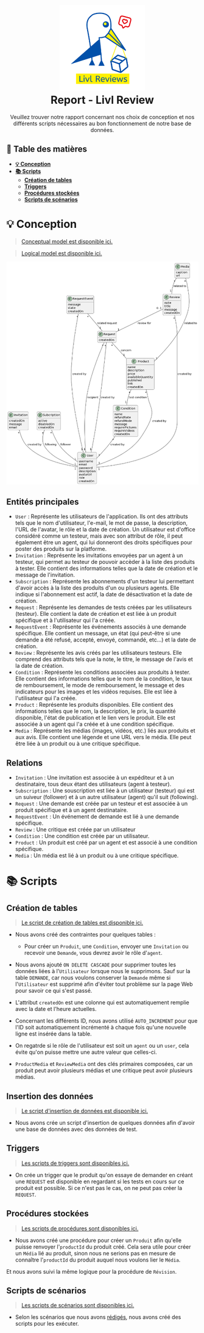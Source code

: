 <h1 align="center"><img src="img/Livl_Reviews.png" width="224px"/><br/> 
  Report - Livl Review 
</h1>  
<p align="center">Veuillez trouver notre rapport concernant nos choix de conception et nos différents scripts nécessaires au bon fonctionnement de notre base de données.</p>  

## **📖 Table des matières**

- [**💡 Conception**](#💡-conception)
- [**📚 Scripts**](#📚-scripts)
    - [**Création de tables**](#création-de-tables)
    - [**Triggers**](#triggers)
    - [**Procédures stockées**](#procédures-stockées)
    - [**Scripts de scénarios**](#scripts-de-scénarios)

# **💡 Conception**

> [Conceptual model est disponible ici.](models/conceptual.puml)

> [Logical model est disponible ici.](models/logical.md)

![Conceptual Data Model](models/conceptual.png)

## **Entités principales**

- `User` : Représente les utilisateurs de l'application. Ils ont des attributs tels que le nom d'utilisateur, l'e-mail, le mot de passe, la description, l'URL de l'avatar, le rôle et la date de création. Un utilisateur est d'office considéré comme un testeur, mais avec son attribut de rôle, il peut également être un agent, qui lui donneront des droits spécifiques pour poster des produits sur la platforme.
- `Invitation` : Représente les invitations envoyées par un agent à un testeur, qui permet au testeur de pouvoir accèder à la liste des produits à tester. Elle contient des informations telles que la date de création et le message de l'invitation.
- `Subscription` : Représente les abonnements d'un testeur lui permettant d'avoir accès à la liste des produits d'un ou plusieurs agents. Elle indique si l'abonnement est actif, la date de désactivation et la date de création.
- `Request` : Représente les demandes de tests créées par les utilisateurs (testeur). Elle contient la date de création et est liée à un produit spécifique et à l'utilisateur qui l'a créée.
- `RequestEvent` : Représente les événements associés à une demande spécifique. Elle contient un message, un état (qui peut-être si une demande a été refusé, accepté, envoyé, commandé, etc...) et la date de création.
- `Review` : Représente les avis créés par les utilisateurs testeurs. Elle comprend des attributs tels que la note, le titre, le message de l'avis et la date de création. 
- `Condition` : Représente les conditions associées aux produits à tester. Elle contient des informations telles que le nom de la condition, le taux de remboursement, le mode de remboursement, le message et des indicateurs pour les images et les vidéos requises. Elle est liée à l'utilisateur qui l'a créée.
- `Product` : Représente les produits disponibles. Elle contient des informations telles que le nom, la description, le prix, la quantité disponible, l'état de publication et le lien vers le produit. Elle est associée à un agent qui l'a créée et à une condition spécifique.
- `Media` : Représente les médias (images, vidéos, etc.) liés aux produits et aux avis. Elle contient une légende et une URL vers le média. Elle peut être liée à un produit ou à une critique spécifique.

## **Relations**

- `Invitation` : Une invitation est associée à un expéditeur et à un destinataire, tous deux étant des utilisateurs (agent à testeur).
- `Subscription` : Une souscription est liée à un utilisateur (testeur) qui est un suiveur (follower) et à un autre utilisateur (agent) qu'il suit (following).
- `Request` : Une demande est créée par un testeur et est associée à un produit spécifique et à un agent destinataire.
- `RequestEvent` : Un événement de demande est lié à une demande spécifique.
- `Review` : Une critique est créée par un utilisateur
- `Condition` : Une condition est créée par un utilisateur.
- `Product` : Un produit est créé par un agent et est associé à une condition spécifique.
- `Media` : Un média est lié à un produit ou à une critique spécifique.

# **📚 Scripts**

## **Création de tables**

> [Le script de création de tables est disponible ici.](scripts/setup/create_tables.sql)

- Nous avons créé des contraintes pour quelques tables :
    - Pour créer un `Produit`, une `Condition`, envoyer une `Invitation` ou recevoir une `Demande`, vous devrez avoir le rôle d'`agent`.

- Nous avons ajouté `ON DELETE CASCADE` pour supprimer toutes les données liées à l'`Utilisateur` lorsque nous le supprimons. Sauf sur la table `DEMANDE`, car nous voulons conserver la `Demande` même si l'`Utilisateur` est supprimé afin d'éviter tout problème sur la page Web pour savoir ce qui s'est passé.

- L'attribut `createdOn` est une colonne qui est automatiquement remplie avec la date et l'heure actuelles. 

- Concernant les différents ID, nous avons utilisé `AUTO_INCREMENT` pour que l'ID soit automatiquement incrémenté à chaque fois qu'une nouvelle ligne est insérée dans la table.

- On regatrde si le rôle de l'utilisateur est soit un `agent` ou un `user`, cela évite qu'on puisse mettre une autre valeur que celles-ci.

- `ProductMedia` et `ReviewMedia` ont des clés primaires composées, car un produit peut avoir plusieurs médias et une critique peut avoir plusieurs médias.

## **Insertion des données** 

> [Le script d'insertion de données est disponible ici.](scripts/setup/insert_tables.sql)

- Nous avons crée un script d'insertion de quelques données afin d'avoir une base de données avec des données de test.

## **Triggers**

> [Les scripts de triggers sont disponibles ici.](scripts/triggers/)

- On crée un trigger que le produit qu'on essaye de demander en créant une `REQUEST` est disponible en regardant si les tests en cours sur ce produit est possible. Si ce n'est pas le cas, on ne peut pas créer la `REQUEST`.

## **Procédures stockées**

> [Les scripts de procédures sont disponibles ici.](scripts/procedures/)

- Nous avons créé une procédure pour créer un `Produit` afin qu'elle puisse renvoyer l'`productId` du produit créé. Cela sera utile pour créer un `Média` lié au produit, sinon nous ne serions pas en mesure de connaître l'`productId` du produit auquel nous voulons lier le `Média`.

Et nous avons suivi la même logique pour la procédure de `Révision`.

## **Scripts de scénarios**

> [Les scripts de scénarios sont disponibles ici.](scripts/scenarios/)

- Selon les scénarios que nous avons [rédigés](README.md), nous avons créé des scripts pour les exécuter.